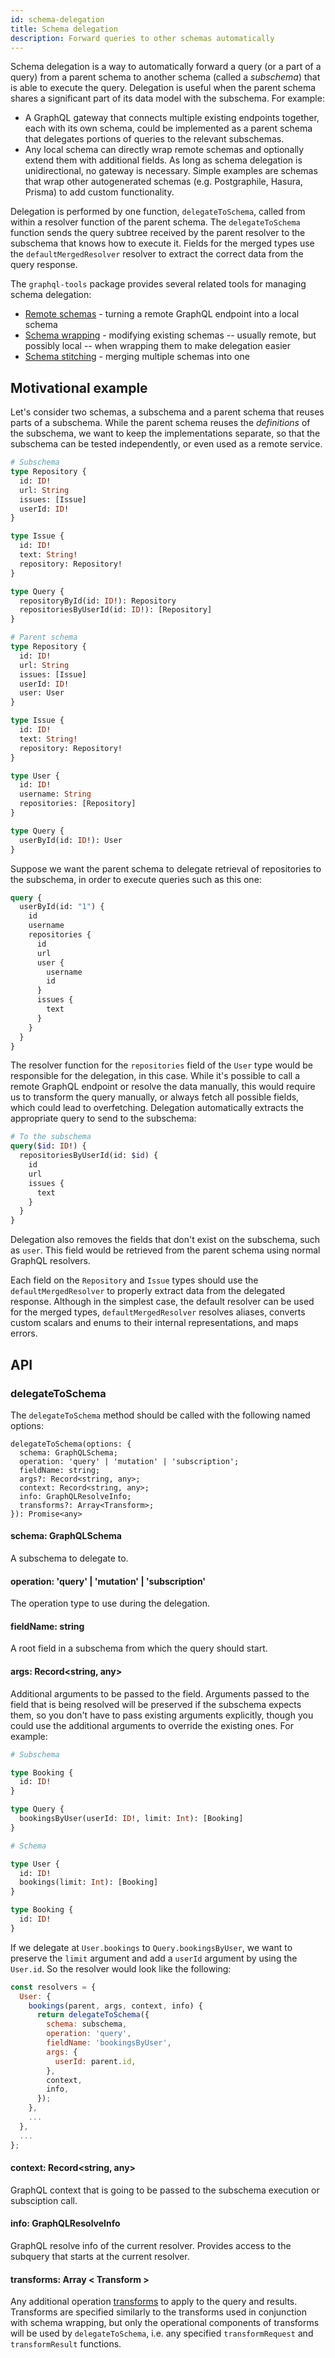 ```yaml
---
id: schema-delegation
title: Schema delegation
description: Forward queries to other schemas automatically
---
```


Schema delegation is a way to automatically forward a query (or a part of a query) from a parent schema to another schema (called a _subschema_) that is able to execute the query. Delegation is useful when the parent schema shares a significant part of its data model with the subschema. For example:

* A GraphQL gateway that connects multiple existing endpoints together, each with its own schema, could be implemented as a parent schema that delegates portions of queries to the relevant subschemas.
* Any local schema can directly wrap remote schemas and optionally extend them with additional fields. As long as schema delegation is unidirectional, no gateway is necessary. Simple examples are schemas that wrap other autogenerated schemas (e.g. Postgraphile, Hasura, Prisma) to add custom functionality.

Delegation is performed by one function, `delegateToSchema`, called from within a resolver function of the parent schema. The `delegateToSchema` function sends the query subtree received by the parent resolver to the subschema that knows how to execute it. Fields for the merged types use the `defaultMergedResolver` resolver to extract the correct data from the query response.

The `graphql-tools` package provides several related tools for managing schema delegation:

* [Remote schemas](/docs/remote-schemas/) - turning a remote GraphQL endpoint into a local schema
* [Schema wrapping](/docs/schema-wrapping/) - modifying existing schemas -- usually remote, but possibly local -- when wrapping them to make delegation easier
* [Schema stitching](/docs/schema-stitching/) - merging multiple schemas into one

## Motivational example

Let's consider two schemas, a subschema and a parent schema that reuses parts of a subschema. While the parent schema reuses the *definitions* of the subschema, we want to keep the implementations separate, so that the subschema can be tested independently, or even used as a remote service.

```graphql
# Subschema
type Repository {
  id: ID!
  url: String
  issues: [Issue]
  userId: ID!
}

type Issue {
  id: ID!
  text: String!
  repository: Repository!
}

type Query {
  repositoryById(id: ID!): Repository
  repositoriesByUserId(id: ID!): [Repository]
}

# Parent schema
type Repository {
  id: ID!
  url: String
  issues: [Issue]
  userId: ID!
  user: User
}

type Issue {
  id: ID!
  text: String!
  repository: Repository!
}

type User {
  id: ID!
  username: String
  repositories: [Repository]
}

type Query {
  userById(id: ID!): User
}
```

Suppose we want the parent schema to delegate retrieval of repositories to the subschema, in order to execute queries such as this one:

```graphql
query {
  userById(id: "1") {
    id
    username
    repositories {
      id
      url
      user {
        username
        id
      }
      issues {
        text
      }
    }
  }
}
```

The resolver function for the `repositories` field of the `User` type would be responsible for the delegation, in this case. While it's possible to call a remote GraphQL endpoint or resolve the data manually, this would require us to transform the query manually, or always fetch all possible fields, which could lead to overfetching. Delegation automatically extracts the appropriate query to send to the subschema:

```graphql
# To the subschema
query($id: ID!) {
  repositoriesByUserId(id: $id) {
    id
    url
    issues {
      text
    }
  }
}
```

Delegation also removes the fields that don't exist on the subschema, such as `user`. This field would be retrieved from the parent schema using normal GraphQL resolvers.

Each field on the `Repository` and `Issue` types should use the `defaultMergedResolver` to properly extract data from the delegated response. Although in the simplest case, the default resolver can be used for the merged types, `defaultMergedResolver` resolves aliases, converts custom scalars and enums to their internal representations, and maps errors.

## API

### delegateToSchema

The `delegateToSchema` method should be called with the following named options:

```
delegateToSchema(options: {
  schema: GraphQLSchema;
  operation: 'query' | 'mutation' | 'subscription';
  fieldName: string;
  args?: Record<string, any>;
  context: Record<string, any>;
  info: GraphQLResolveInfo;
  transforms?: Array<Transform>;
}): Promise<any>
```

#### schema: GraphQLSchema

A subschema to delegate to.

#### operation: 'query' | 'mutation' | 'subscription'

The operation type to use during the delegation.

#### fieldName: string

A root field in a subschema from which the query should start.

#### args: Record<string, any>

Additional arguments to be passed to the field. Arguments passed to the field that is being resolved will be preserved if the subschema expects them, so you don't have to pass existing arguments explicitly, though you could use the additional arguments to override the existing ones. For example:

```graphql
# Subschema

type Booking {
  id: ID!
}

type Query {
  bookingsByUser(userId: ID!, limit: Int): [Booking]
}

# Schema

type User {
  id: ID!
  bookings(limit: Int): [Booking]
}

type Booking {
  id: ID!
}
```

If we delegate at `User.bookings` to `Query.bookingsByUser`, we want to preserve the `limit` argument and add a `userId` argument by using the `User.id`. So the resolver would look like the following:

```js
const resolvers = {
  User: {
    bookings(parent, args, context, info) {
      return delegateToSchema({
        schema: subschema,
        operation: 'query',
        fieldName: 'bookingsByUser',
        args: {
          userId: parent.id,
        },
        context,
        info,
      });
    },
    ...
  },
  ...
};
```

#### context: Record<string, any>

GraphQL context that is going to be passed to the subschema execution or subsciption call.

#### info: GraphQLResolveInfo

GraphQL resolve info of the current resolver. Provides access to the subquery that starts at the current resolver.

#### transforms: Array < Transform >

Any additional operation [transforms](/docs/schema-wrapping/) to apply to the query and results. Transforms are specified similarly to the transforms used in conjunction with schema wrapping, but only the operational components of transforms will be used by `delegateToSchema`, i.e. any specified `transformRequest` and `transformResult` functions.
